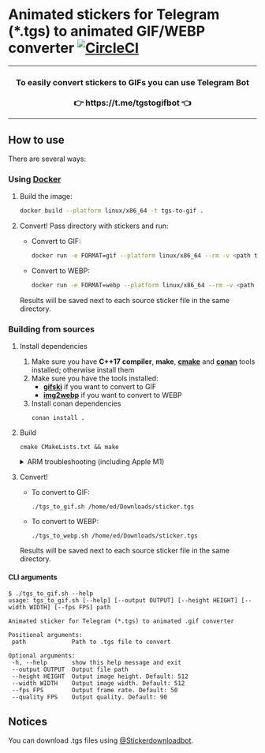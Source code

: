 # Animated stickers for Telegram (*.tgs) to animated GIF/WEBP converter [![CircleCI](https://circleci.com/gh/ed-asriyan/tgs-to-gif/tree/master.svg?style=svg)](https://circleci.com/gh/ed-asriyan/tgs-to-gif/tree/master)

<hr/>
<h3 align="center">
To easily convert stickers to GIFs you can use Telegram Bot</br></br>👉 https://t.me/tgstogifbot 👈
</h3>
<hr/>

## How to use
There are several ways:

### Using [Docker](https://www.docker.com/)
1. Build the image:
    ```bash
    docker build --platform linux/x86_64 -t tgs-to-gif .
    ```

2. Convert! Pass directory with stickers and run:
   - Convert to GIF:
     ```bash
     docker run -e FORMAT=gif --platform linux/x86_64 --rm -v <path to directory with stickers>:/source tgs-to-gif
     ```
   - Convert to WEBP:
     ```bash
     docker run -e FORMAT=webp --platform linux/x86_64 --rm -v <path to directory with stickers>:/source tgs-to-gif
     ```
   Results will be saved next to each source sticker file in the same directory.

### Building from sources
1. Install dependencies
    1. Make sure you have **C++17 compiler**, **make**, **[cmake](https://cmake.org)** and **[conan](https://conan.io)** tools installed; otherwise install them
    2. Make sure you have the tools installed:
       - **[gifski](https://gif.ski)** if you want to convert to GIF
       - **[img2webp](https://developers.google.com/speed/webp/docs/img2webp)** if you want to convert to WEBP
    3. Install conan dependencies
       ```terminal
       conan install .
       ```
2. Build
   ```terminal
   cmake CMakeLists.txt && make
   ```
   <details>
       <summary>ARM troubleshooting (including Apple M1)</summary>
       Run the following command and try again:
   
       echo '#if defined(__ARM_NEON__)
   
       #include "vdrawhelper.h"
    
       void memfill32(uint32_t *dest, uint32_t value, int length)
       {
           memset(dest, value, length);
       }
   
       static void color_SourceOver(uint32_t *dest, int length, uint32_t color, uint32_t alpha)
       {
           int ialpha, i;

           if (alpha != 255) color = BYTE_MUL(color, alpha);
           ialpha = 255 - vAlpha(color);
           for (i = 0; i < length; ++i) dest[i] = color + BYTE_MUL(dest[i], ialpha);
       }
   
       void RenderFuncTable::neon()
       {
           updateColor(BlendMode::Src , color_SourceOver);
       }
       #endif
       ' > lib/src/rlottie/src/vector/vdrawhelper_neon.cpp
    </details>
3. Convert!
   - To convert to GIF: 
     ```terminal
     ./tgs_to_gif.sh /home/ed/Downloads/sticker.tgs
     ```
   - To convert to WEBP: 
     ```terminal
     ./tgs_to_webp.sh /home/ed/Downloads/sticker.tgs
     ```
   Results will be saved next to each source sticker file in the same directory.

#### CLI arguments
```terminal
$ ./tgs_to_gif.sh --help 
usage: tgs_to_gif.sh [--help] [--output OUTPUT] [--height HEIGHT] [--width WIDTH] [--fps FPS] path

Animated sticker for Telegram (*.tgs) to animated .gif converter

Positional arguments:
 path             Path to .tgs file to convert

Optional arguments:
 -h, --help       show this help message and exit
 --output OUTPUT  Output file path
 --height HEIGHT  Output image height. Default: 512
 --width WIDTH    Output image width. Default: 512
 --fps FPS        Output frame rate. Default: 50
 --quality FPS    Output quality. Default: 90
```

## Notices
You can download .tgs files using [@Stickerdownloadbot](https://t.me/Stickerdownloadbot).
